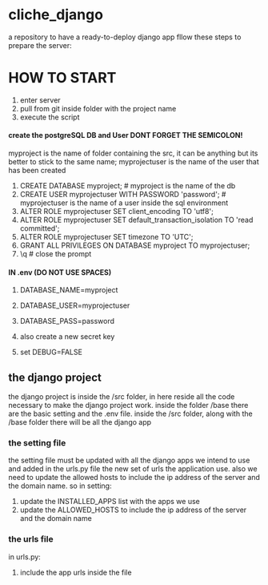 # cliche_django
a repository to have a ready-to-deploy django app
fllow these steps to prepare the server:

# HOW TO START
1. enter server 
2. pull from git inside folder with the project name
3. execute the script 


#### create the postgreSQL DB and User DONT FORGET THE SEMICOLON!

myproject is the name of folder containing the src, it can be anything but its better to stick to the same name;
myprojectuser is the name of the user that has been created

1.  CREATE DATABASE myproject;  # myproject is the name of the db
2.  CREATE USER myprojectuser WITH PASSWORD 'password'; # myprojectuser is the name of a user inside the sql environment
3.  ALTER ROLE myprojectuser SET client_encoding TO 'utf8';
4.  ALTER ROLE myprojectuser SET default_transaction_isolation TO 'read committed';
5.  ALTER ROLE myprojectuser SET timezone TO 'UTC';
6.  GRANT ALL PRIVILEGES ON DATABASE myproject TO myprojectuser;
7. \q # close the prompt

#### IN .env (DO NOT USE SPACES)

1. DATABASE_NAME=myproject
2. DATABASE_USER=myprojectuser
3. DATABASE_PASS=password

4. also create a new secret key
5. set DEBUG=FALSE

## the django project
the django project is inside the /src folder, in here reside all the code necessary to make the django project work. inside the folder /base there are the basic setting and the .env file.
inside the /src folder, along with the /base folder there will be all the django app
### the setting file 
the setting file must be updated with all the django apps we intend to use and added in the urls.py file the new set of urls the application use. also we need to update the allowed hosts to include the ip address of the server and the domain name. so in setting:
1. update the INSTALLED_APPS list with the apps we use
2. update the ALLOWED_HOSTS to include the ip address of the server and the domain name
### the urls file
in urls.py:
1. include the app urls inside the file


